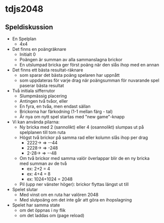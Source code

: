 # tdjs2048

## Speldiskussion

- En Spelplan
  - 4x4
- Det finns en poängräknare
  - Initialt 0
  - Poängen är summan av alla sammanslagna brickor
  - En utslumpad bricka ger först poäng när den slås ihop med en annan
- Det finns ett bästa resultat-räknare
  - som sparar det bästa poäng spelaren har uppnått
  - som uppdateras för varje drag när poängsumman för nuvarande spel paserar bästa resultat
- Två initiala sifferrutor
  - Slumpmässig placering
  - Antingen två tvåor, eller
  - En fyra, en tvåa, men endast sällan
  - Brickorna har färkodning (1-1 mellan färg - tal)
  - Är nya om nytt spel startas med "new game"-knapp
- Vi kan använda pilarna:
  - Ny bricka med 2 (sannolikt) eller 4 (osannolikt) slumpas ut på spelplanen till tom ruta
  - Högst två brickor på samma rad eller kolumn slås ihop per drag
    - 2222-> => --44
    - 2228-> => -248
    - 2-28-> => --48
  - Om två brickor med samma valör överlappar blir de en ny bricka med summan av de två
    - ex: 2+2 = 4
    - ex: 4+4 = 8
    - ex: 1024+1024 = 2048
  - Pil <riktning>(upp ner vänster höger): brickor flyttas längst ut till <riktning>
- Spelet slutar
  - Med vinst om en ruta har valören 2048
  - Med slutpoäng om det inte går att göra en ihopslagning
- Spelet har samma state
  - om det öppnas i ny flik
  - om det laddas om (page reload)

